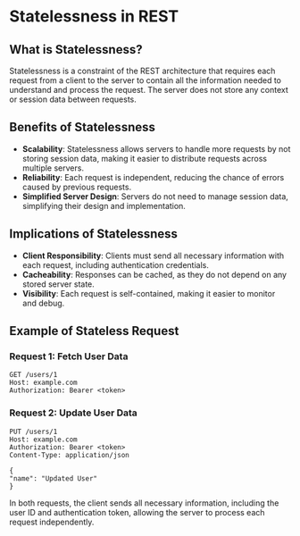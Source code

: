 # Statelessness in REST

## What is Statelessness?

Statelessness is a constraint of the REST architecture that requires each request from a client to the server to contain all the information needed to understand and process the request. The server does not store any context or session data between requests.

## Benefits of Statelessness

- **Scalability**: Statelessness allows servers to handle more requests by not storing session data, making it easier to distribute requests across multiple servers.
- **Reliability**: Each request is independent, reducing the chance of errors caused by previous requests.
- **Simplified Server Design**: Servers do not need to manage session data, simplifying their design and implementation.

## Implications of Statelessness

- **Client Responsibility**: Clients must send all necessary information with each request, including authentication credentials.
- **Cacheability**: Responses can be cached, as they do not depend on any stored server state.
- **Visibility**: Each request is self-contained, making it easier to monitor and debug.

## Example of Stateless Request

### Request 1: Fetch User Data

```http
GET /users/1
Host: example.com
Authorization: Bearer <token>
```

### Request 2: Update User Data

```http
PUT /users/1
Host: example.com
Authorization: Bearer <token>
Content-Type: application/json

{
"name": "Updated User"
}
```

In both requests, the client sends all necessary information, including the user ID and authentication token, allowing the server to process each request independently.
